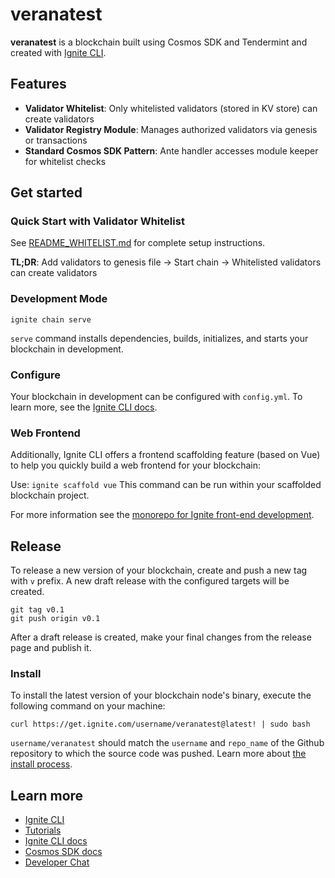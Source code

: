 # veranatest
**veranatest** is a blockchain built using Cosmos SDK and Tendermint and created with [Ignite CLI](https://ignite.com/cli).

## Features

- **Validator Whitelist**: Only whitelisted validators (stored in KV store) can create validators
- **Validator Registry Module**: Manages authorized validators via genesis or transactions
- **Standard Cosmos SDK Pattern**: Ante handler accesses module keeper for whitelist checks

## Get started

### Quick Start with Validator Whitelist

See [README_WHITELIST.md](./README_WHITELIST.md) for complete setup instructions.

**TL;DR**: Add validators to genesis file → Start chain → Whitelisted validators can create validators

### Development Mode

```
ignite chain serve
```

`serve` command installs dependencies, builds, initializes, and starts your blockchain in development.

### Configure

Your blockchain in development can be configured with `config.yml`. To learn more, see the [Ignite CLI docs](https://docs.ignite.com).

### Web Frontend

Additionally, Ignite CLI offers a frontend scaffolding feature (based on Vue) to help you quickly build a web frontend for your blockchain:

Use: `ignite scaffold vue`
This command can be run within your scaffolded blockchain project.


For more information see the [monorepo for Ignite front-end development](https://github.com/ignite/web).

## Release
To release a new version of your blockchain, create and push a new tag with `v` prefix. A new draft release with the configured targets will be created.

```
git tag v0.1
git push origin v0.1
```

After a draft release is created, make your final changes from the release page and publish it.

### Install
To install the latest version of your blockchain node's binary, execute the following command on your machine:

```
curl https://get.ignite.com/username/veranatest@latest! | sudo bash
```
`username/veranatest` should match the `username` and `repo_name` of the Github repository to which the source code was pushed. Learn more about [the install process](https://github.com/ignite/installer).

## Learn more

- [Ignite CLI](https://ignite.com/cli)
- [Tutorials](https://docs.ignite.com/guide)
- [Ignite CLI docs](https://docs.ignite.com)
- [Cosmos SDK docs](https://docs.cosmos.network)
- [Developer Chat](https://discord.com/invite/ignitecli)
